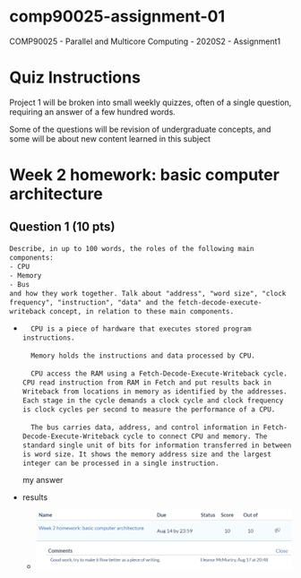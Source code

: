 # comp90025-assignment-01
COMP90025 - Parallel and Multicore Computing - 2020S2 - Assignment1

# Quiz Instructions
Project 1 will be broken into small weekly quizzes, often of a single question, requiring an answer of a few hundred words.

Some of the questions will be revision of undergraduate concepts, and some will be about new content learned in this subject

# Week 2 homework: basic computer architecture
## Question 1 (10 pts)
```
Describe, in up to 100 words, the roles of the following main components:
- CPU
- Memory
- Bus
and how they work together. Talk about "address", "word size", "clock frequency", "instruction", "data" and the fetch-decode-execute-writeback concept, in relation to these main components.
```
- ```
    CPU is a piece of hardware that executes stored program instructions.

    Memory holds the instructions and data processed by CPU.

    CPU access the RAM using a Fetch-Decode-Execute-Writeback cycle. CPU read instruction from RAM in Fetch and put results back in Writeback from locations in memory as identified by the addresses. Each stage in the cycle demands a clock cycle and clock frequency is clock cycles per second to measure the performance of a CPU.

    The bus carries data, address, and control information in Fetch-Decode-Execute-Writeback cycle to connect CPU and memory. The standard single unit of bits for information transferred in between is word size. It shows the memory address size and the largest integer can be processed in a single instruction.
    ```

    my answer
- results
  - <img src="./docs/week 2.png" />
